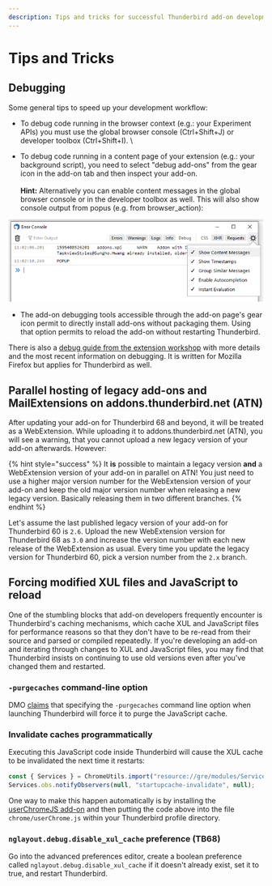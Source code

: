 ```yaml
---
description: Tips and tricks for successful Thunderbird add-on development.
---
```


# Tips and Tricks

## Debugging

Some general tips to speed up your development workflow:

* To debug code running in the browser context (e.g.: your Experiment APIs) you must use the global browser console (Ctrl+Shift+J) or developer toolbox (Ctrl+Shift+I). \

* To debug code running in a content page of your extension (e.g.: your background script), you need to select "debug add-ons" from the gear icon in the add-on tab and then inspect your add-on. \
  \
  **Hint:** Alternatively you can enable content messages in the global browser console or in the developer toolbox as well. This will also show console output from popus (e.g. from browser_action):

![](../.gitbook/assets/ind2ex.png)

* The add-on debugging tools accessible through the add-on page's gear icon permit to directly install add-ons without packaging them. Using that option permits to reload the add-on without restarting Thunderbird.

There is also a [debug guide from the extension workshop](https://extensionworkshop.com/documentation/develop/debugging/) with more details and the most recent information on debugging. It is written for Mozilla Firefox but applies for Thunderbird as well.

## Parallel hosting of legacy add-ons and MailExtensions on addons.thunderbird.net (ATN)

After updating your add-on for Thunderbird 68 and beyond, it will be treated as a WebExtension. While uploading it to addons.thunderbird.net (ATN), you will see a warning, that you cannot upload a new legacy version of your add-on afterwards. However:

{% hint style="success" %}
It **is** possible to maintain a legacy version **and** a WebExtension version of your add-on in parallel on ATN! You just need to use a higher major version number for the WebExtension version of your add-on and keep the old major version number when releasing a new legacy version. Basically releasing them in two different branches.
{% endhint %}

Let's assume the last published legacy version of your add-on for Thunderbird 60 is `2.6`. Upload the new WebExtension version for Thunderbird 68 as `3.0` and increase the version number with each new release of the WebExtension as usual. Every time you update the legacy version for Thunderbird 60, pick a version number from the `2.x` branch.

## Forcing modified XUL files and JavaScript to reload

One of the stumbling blocks that add-on developers frequently encounter is Thunderbird's caching mechanisms, which cache XUL and JavaScript files for performance reasons so that they don't have to be re-read from their source and parsed or compiled repeatedly. If you're developing an add-on and iterating through changes to XUL and JavaScript files, you may find that Thunderbird insists on continuing to use old versions even after you've changed them and restarted.

### `-purgecaches` command-line option

DMO [claims](https://developer.mozilla.org/en-US/docs/Mozilla/Command_Line_Options#-purgecaches) that specifying the `-purgecaches` command line option when launching Thunderbird will force it to purge the JavaScript cache.

### Invalidate caches programmatically

Executing this JavaScript code inside Thunderbird will cause the XUL cache to be invalidated the next time it restarts:

```javascript
const { Services } = ChromeUtils.import("resource://gre/modules/Services.jsm");​
Services.obs.notifyObservers(null, "startupcache-invalidate", null);
```

One way to make this happen automatically is by installing the [userChromeJS add-on](https://addons.thunderbird.net/thunderbird/addon/userchromejs-2/) and then putting the code above into the file `chrome/userChrome.js` within your Thunderbird profile directory.

### `nglayout.debug.disable_xul_cache` preference (TB68)

Go into the advanced preferences editor, create a boolean preference called `nglayout.debug.disable_xul_cache` if it doesn't already exist, set it to true, and restart Thunderbird.
